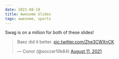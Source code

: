 ```yaml
---
date: 2021-08-19
title: Awesome Slides
tags: awesome, sports
---
```


Swag is on a million for both of these slides!

<blockquote class="twitter-tweet"><p lang="en" dir="ltr">Baez did it better. <a href="https://t.co/Zhe3CWXnCK">pic.twitter.com/Zhe3CWXnCK</a></p>&mdash; Conor (@soccer10k84) <a href="https://twitter.com/soccer10k84/status/1425329394667573253?ref_src=twsrc%5Etfw">August 11, 2021</a></blockquote> <script async src="https://platform.twitter.com/widgets.js" charset="utf-8"></script>